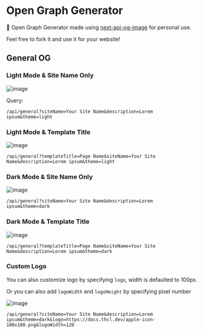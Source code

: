 # Open Graph Generator

🍇 Open Graph Generator made using [next-api-og-image](https://github.com/neg4n/next-api-og-image) for personal use.

Feel free to fork it and use it for your website!

## General OG

### Light Mode & Site Name Only

![image](https://user-images.githubusercontent.com/55318172/137609366-6cbdfd78-0f67-4225-977b-0408404c8127.png)

Query:

`/api/general?siteName=Your Site Name&description=Lorem ipsum&theme=light`

### Light Mode & Template Title

![image](https://user-images.githubusercontent.com/55318172/137609439-337ada28-69d7-4dbd-a5f5-e62488c3e16e.png)

`/api/general?templateTitle=Page Name&siteName=Your Site Name&description=Lorem ipsum&theme=light`


### Dark Mode & Site Name Only

![image](https://user-images.githubusercontent.com/55318172/137609541-e2181783-da0a-41fe-a475-8a685ad605fb.png)

`/api/general?siteName=Your Site Name&description=Lorem ipsum&theme=dark`

### Dark Mode & Template Title

![image](https://user-images.githubusercontent.com/55318172/137609516-8b5fa579-580a-457d-8a6d-fbf530ba702b.png)

`/api/general?templateTitle=Page Name&siteName=Your Site Name&description=Lorem ipsum&theme=dark`

### Custom Logo

You can also customize logo by specifying `logo`, width is defaulted to 100px.

Or you can also add `logoWidth` and `logoHeight` by specifying pixel number

![image](https://user-images.githubusercontent.com/55318172/137609591-e17d1294-4a50-4bc1-8c5a-7adbca99ced8.png)

`/api/general?siteName=Your Site Name&description=Lorem ipsum&theme=dark&logo=https://docs.thcl.dev/apple-icon-180x180.png&logoWidth=120`

